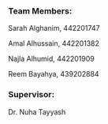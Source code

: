 ### Team Members:

Sarah Alghanim, 442201747

Amal Alhussain, 442201382

Najla Alhumid, 442201909

Reem Bayahya, 439202884


### Supervisor:
Dr. Nuha Tayyash
